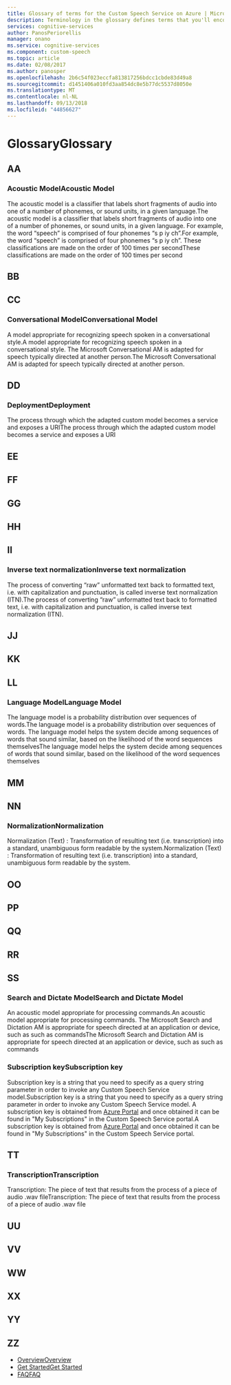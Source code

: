 ```yaml
---
title: Glossary of terms for the Custom Speech Service on Azure | Microsoft Docs
description: Terminology in the glossary defines terms that you'll encounter as you work with the Custom Speech Service.
services: cognitive-services
author: PanosPeriorellis
manager: onano
ms.service: cognitive-services
ms.component: custom-speech
ms.topic: article
ms.date: 02/08/2017
ms.author: panosper
ms.openlocfilehash: 2b6c54f023eccfa813817256bdcc1cbde83d49a8
ms.sourcegitcommit: d1451406a010fd3aa854dc8e5b77dc5537d8050e
ms.translationtype: MT
ms.contentlocale: nl-NL
ms.lasthandoff: 09/13/2018
ms.locfileid: "44856627"
---
```

# <a name="glossary"></a><span data-ttu-id="33638-103">Glossary</span><span class="sxs-lookup"><span data-stu-id="33638-103">Glossary</span></span>

## <a name="a"></a><span data-ttu-id="33638-104">A</span><span class="sxs-lookup"><span data-stu-id="33638-104">A</span></span>

### <a name="acoustic-model"></a><span data-ttu-id="33638-105">Acoustic Model</span><span class="sxs-lookup"><span data-stu-id="33638-105">Acoustic Model</span></span>

<span data-ttu-id="33638-106">The acoustic model is a classifier that labels short fragments of audio into one of a number of phonemes, or sound units, in a given language.</span><span class="sxs-lookup"><span data-stu-id="33638-106">The acoustic model is a classifier that labels short fragments of audio into one of a number of phonemes, or sound units, in a given language.</span></span> <span data-ttu-id="33638-107">For example, the word “speech” is comprised of four phonemes “s p iy ch”.</span><span class="sxs-lookup"><span data-stu-id="33638-107">For example, the word “speech” is comprised of four phonemes “s p iy ch”.</span></span> <span data-ttu-id="33638-108">These classifications are made on the order of 100 times per second</span><span class="sxs-lookup"><span data-stu-id="33638-108">These classifications are made on the order of 100 times per second</span></span>

## <a name="b"></a><span data-ttu-id="33638-109">B</span><span class="sxs-lookup"><span data-stu-id="33638-109">B</span></span>

## <a name="c"></a><span data-ttu-id="33638-110">C</span><span class="sxs-lookup"><span data-stu-id="33638-110">C</span></span>

### <a name="conversational-model"></a><span data-ttu-id="33638-111">Conversational Model</span><span class="sxs-lookup"><span data-stu-id="33638-111">Conversational Model</span></span>

<span data-ttu-id="33638-112">A model appropriate for recognizing speech spoken in a conversational style.</span><span class="sxs-lookup"><span data-stu-id="33638-112">A model appropriate for recognizing speech spoken in a conversational style.</span></span> <span data-ttu-id="33638-113">The Microsoft Conversational AM is adapted for speech typically directed at another person.</span><span class="sxs-lookup"><span data-stu-id="33638-113">The Microsoft Conversational AM is adapted for speech typically directed at another person.</span></span>

## <a name="d"></a><span data-ttu-id="33638-114">D</span><span class="sxs-lookup"><span data-stu-id="33638-114">D</span></span>

### <a name="deployment"></a><span data-ttu-id="33638-115">Deployment</span><span class="sxs-lookup"><span data-stu-id="33638-115">Deployment</span></span>

<span data-ttu-id="33638-116">The process through which the adapted custom model becomes a service and exposes a URI</span><span class="sxs-lookup"><span data-stu-id="33638-116">The process through which the adapted custom model becomes a service and exposes a URI</span></span>

## <a name="e"></a><span data-ttu-id="33638-117">E</span><span class="sxs-lookup"><span data-stu-id="33638-117">E</span></span>

## <a name="f"></a><span data-ttu-id="33638-118">F</span><span class="sxs-lookup"><span data-stu-id="33638-118">F</span></span>

## <a name="g"></a><span data-ttu-id="33638-119">G</span><span class="sxs-lookup"><span data-stu-id="33638-119">G</span></span>

## <a name="h"></a><span data-ttu-id="33638-120">H</span><span class="sxs-lookup"><span data-stu-id="33638-120">H</span></span>

## <a name="i"></a><span data-ttu-id="33638-121">I</span><span class="sxs-lookup"><span data-stu-id="33638-121">I</span></span>

### <a name="inverse-text-normalization"></a><span data-ttu-id="33638-122">Inverse text normalization</span><span class="sxs-lookup"><span data-stu-id="33638-122">Inverse text normalization</span></span>

<span data-ttu-id="33638-123">The process of converting “raw” unformatted text back to formatted text, i.e. with capitalization and punctuation, is called inverse text normalization (ITN).</span><span class="sxs-lookup"><span data-stu-id="33638-123">The process of converting “raw” unformatted text back to formatted text, i.e. with capitalization and punctuation, is called inverse text normalization (ITN).</span></span>

## <a name="j"></a><span data-ttu-id="33638-124">J</span><span class="sxs-lookup"><span data-stu-id="33638-124">J</span></span>

## <a name="k"></a><span data-ttu-id="33638-125">K</span><span class="sxs-lookup"><span data-stu-id="33638-125">K</span></span>

## <a name="l"></a><span data-ttu-id="33638-126">L</span><span class="sxs-lookup"><span data-stu-id="33638-126">L</span></span>

### <a name="language-model"></a><span data-ttu-id="33638-127">Language Model</span><span class="sxs-lookup"><span data-stu-id="33638-127">Language Model</span></span>

<span data-ttu-id="33638-128">The language model is a probability distribution over sequences of words.</span><span class="sxs-lookup"><span data-stu-id="33638-128">The language model is a probability distribution over sequences of words.</span></span> <span data-ttu-id="33638-129">The language model helps the system decide among sequences of words that sound similar, based on the likelihood of the word sequences themselves</span><span class="sxs-lookup"><span data-stu-id="33638-129">The language model helps the system decide among sequences of words that sound similar, based on the likelihood of the word sequences themselves</span></span>

## <a name="m"></a><span data-ttu-id="33638-130">M</span><span class="sxs-lookup"><span data-stu-id="33638-130">M</span></span>

## <a name="n"></a><span data-ttu-id="33638-131">N</span><span class="sxs-lookup"><span data-stu-id="33638-131">N</span></span>

### <a name="normalization"></a><span data-ttu-id="33638-132">Normalization</span><span class="sxs-lookup"><span data-stu-id="33638-132">Normalization</span></span>

<span data-ttu-id="33638-133">Normalization (Text) : Transformation of resulting text (i.e. transcription) into a standard, unambiguous form readable by the system.</span><span class="sxs-lookup"><span data-stu-id="33638-133">Normalization (Text) : Transformation of resulting text (i.e. transcription) into a standard, unambiguous form readable by the system.</span></span>

## <a name="o"></a><span data-ttu-id="33638-134">O</span><span class="sxs-lookup"><span data-stu-id="33638-134">O</span></span>

## <a name="p"></a><span data-ttu-id="33638-135">P</span><span class="sxs-lookup"><span data-stu-id="33638-135">P</span></span>

## <a name="q"></a><span data-ttu-id="33638-136">Q</span><span class="sxs-lookup"><span data-stu-id="33638-136">Q</span></span>

## <a name="r"></a><span data-ttu-id="33638-137">R</span><span class="sxs-lookup"><span data-stu-id="33638-137">R</span></span>

## <a name="s"></a><span data-ttu-id="33638-138">S</span><span class="sxs-lookup"><span data-stu-id="33638-138">S</span></span>

### <a name="search-and-dictate-model"></a><span data-ttu-id="33638-139">Search and Dictate Model</span><span class="sxs-lookup"><span data-stu-id="33638-139">Search and Dictate Model</span></span>

<span data-ttu-id="33638-140">An acoustic model appropriate for processing commands.</span><span class="sxs-lookup"><span data-stu-id="33638-140">An acoustic model appropriate for processing commands.</span></span> <span data-ttu-id="33638-141">The Microsoft Search and Dictation AM is appropriate for speech directed at an application or device, such as such as commands</span><span class="sxs-lookup"><span data-stu-id="33638-141">The Microsoft Search and Dictation AM is appropriate for speech directed at an application or device, such as such as commands</span></span>

### <a name="subscription-key"></a><span data-ttu-id="33638-142">Subscription key</span><span class="sxs-lookup"><span data-stu-id="33638-142">Subscription key</span></span>

<span data-ttu-id="33638-143">Subscription key is a string that you need to specify as a query string parameter in order to invoke any Custom Speech Service model.</span><span class="sxs-lookup"><span data-stu-id="33638-143">Subscription key is a string that you need to specify as a query string parameter in order to invoke any Custom Speech Service model.</span></span> <span data-ttu-id="33638-144">A subscription key is obtained from [Azure Portal](https://portal.azure.com/#create/Microsoft.CognitiveServices/apitype/CustomSpeech) and once obtained it can be found in "My Subscriptions" in the Custom Speech Service portal.</span><span class="sxs-lookup"><span data-stu-id="33638-144">A subscription key is obtained from [Azure Portal](https://portal.azure.com/#create/Microsoft.CognitiveServices/apitype/CustomSpeech) and once obtained it can be found in "My Subscriptions" in the Custom Speech Service portal.</span></span>

## <a name="t"></a><span data-ttu-id="33638-145">T</span><span class="sxs-lookup"><span data-stu-id="33638-145">T</span></span>

### <a name="transcription"></a><span data-ttu-id="33638-146">Transcription</span><span class="sxs-lookup"><span data-stu-id="33638-146">Transcription</span></span>

<span data-ttu-id="33638-147">Transcription: The piece of text that results from the process of a piece of audio .wav file</span><span class="sxs-lookup"><span data-stu-id="33638-147">Transcription: The piece of text that results from the process of a piece of audio .wav file</span></span>

## <a name="u"></a><span data-ttu-id="33638-148">U</span><span class="sxs-lookup"><span data-stu-id="33638-148">U</span></span>

## <a name="v"></a><span data-ttu-id="33638-149">V</span><span class="sxs-lookup"><span data-stu-id="33638-149">V</span></span>

## <a name="w"></a><span data-ttu-id="33638-150">W</span><span class="sxs-lookup"><span data-stu-id="33638-150">W</span></span>

## <a name="x"></a><span data-ttu-id="33638-151">X</span><span class="sxs-lookup"><span data-stu-id="33638-151">X</span></span>

## <a name="y"></a><span data-ttu-id="33638-152">Y</span><span class="sxs-lookup"><span data-stu-id="33638-152">Y</span></span>

## <a name="z"></a><span data-ttu-id="33638-153">Z</span><span class="sxs-lookup"><span data-stu-id="33638-153">Z</span></span>

* [<span data-ttu-id="33638-154">Overview</span><span class="sxs-lookup"><span data-stu-id="33638-154">Overview</span></span>](cognitive-services-custom-speech-home.md)
* [<span data-ttu-id="33638-155">Get Started</span><span class="sxs-lookup"><span data-stu-id="33638-155">Get Started</span></span>](cognitive-services-custom-speech-get-started.md)
* [<span data-ttu-id="33638-156">FAQ</span><span class="sxs-lookup"><span data-stu-id="33638-156">FAQ</span></span>](cognitive-services-custom-speech-faq.md)
